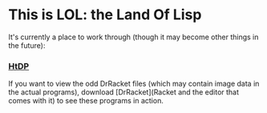 # This is LOL: the Land Of Lisp

It's currently a place to work through (though it may become other things in the future):

### [HtDP](http://www.ccs.neu.edu/home/matthias/HtDP2e/)

If you want to view the odd DrRacket files (which may contain image data in the actual programs), download [DrRacket](Racket and the editor that comes with it) to see these programs in action.
